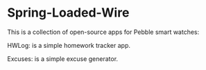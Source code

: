 Spring-Loaded-Wire
==================

This is a collection of open-source apps for Pebble smart watches:

HWLog: is a simple homework tracker app.

Excuses: is a simple excuse generator.
